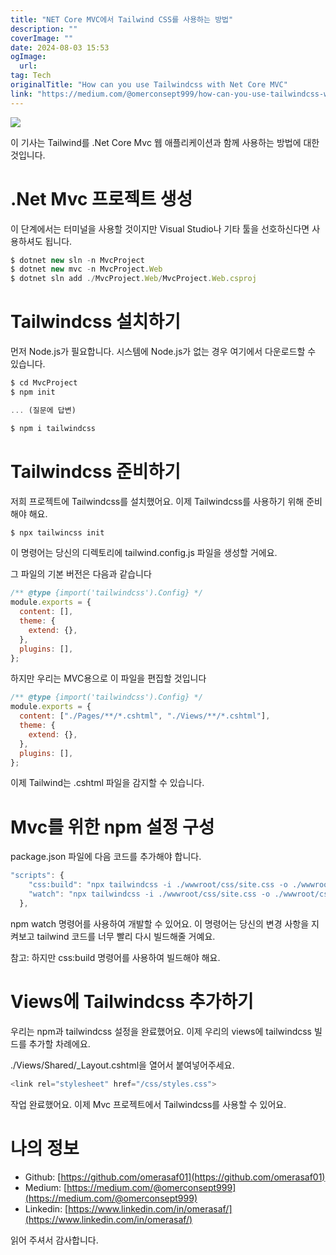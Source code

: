 ```yaml
---
title: "NET Core MVC에서 Tailwind CSS를 사용하는 방법"
description: ""
coverImage: ""
date: 2024-08-03 15:53
ogImage: 
  url: 
tag: Tech
originalTitle: "How can you use Tailwindcss with Net Core MVC"
link: "https://medium.com/@omerconsept999/how-can-you-use-tailwindcss-with-net-core-mvc-445694739a6e"
---
```




<img src="/assets/img/How-can-you-use-Tailwindcss-with-.Net-Core-MVC_0.png" />

이 기사는 Tailwind를 .Net Core Mvc 웹 애플리케이션과 함께 사용하는 방법에 대한 것입니다.

# .Net Mvc 프로젝트 생성

이 단계에서는 터미널을 사용할 것이지만 Visual Studio나 기타 툴을 선호하신다면 사용하셔도 됩니다.

<div class="content-ad"></div>

```js
$ dotnet new sln -n MvcProject
$ dotnet new mvc -n MvcProject.Web
$ dotnet sln add ./MvcProject.Web/MvcProject.Web.csproj
```

# Tailwindcss 설치하기

먼저 Node.js가 필요합니다. 시스템에 Node.js가 없는 경우 여기에서 다운로드할 수 있습니다.

```js
$ cd MvcProject
$ npm init

... (질문에 답변)

$ npm i tailwindcss
```

<div class="content-ad"></div>

# Tailwindcss 준비하기

저희 프로젝트에 Tailwindcss를 설치했어요. 이제 Tailwindcss를 사용하기 위해 준비해야 해요.

```js
$ npx tailwincss init
```

이 명령어는 당신의 디렉토리에 tailwind.config.js 파일을 생성할 거에요.

<div class="content-ad"></div>

그 파일의 기본 버전은 다음과 같습니다

```js
/** @type {import('tailwindcss').Config} */
module.exports = {
  content: [],
  theme: {
    extend: {},
  },
  plugins: [],
};
```

하지만 우리는 MVC용으로 이 파일을 편집할 것입니다

```js
/** @type {import('tailwindcss').Config} */
module.exports = {
  content: ["./Pages/**/*.cshtml", "./Views/**/*.cshtml"],
  theme: {
    extend: {},
  },
  plugins: [],
};
```

<div class="content-ad"></div>

이제 Tailwind는 .cshtml 파일을 감지할 수 있습니다.

# Mvc를 위한 npm 설정 구성

package.json 파일에 다음 코드를 추가해야 합니다.

```js
"scripts": {
    "css:build": "npx tailwindcss -i ./wwwroot/css/site.css -o ./wwwroot/css/styles.css --minify",
    "watch": "npx tailwindcss -i ./wwwroot/css/site.css -o ./wwwroot/css/styles.css --minify --watch"
  },
```

<div class="content-ad"></div>

npm watch 명령어를 사용하여 개발할 수 있어요. 이 명령어는 당신의 변경 사항을 지켜보고 tailwind 코드를 너무 빨리 다시 빌드해줄 거예요.

참고: 하지만 css:build 명령어를 사용하여 빌드해야 해요.

# Views에 Tailwindcss 추가하기

우리는 npm과 tailwindcss 설정을 완료했어요. 이제 우리의 views에 tailwindcss 빌드를 추가할 차례에요.

<div class="content-ad"></div>

./Views/Shared/\_Layout.cshtml을 열어서 붙여넣어주세요.

```js
<link rel="stylesheet" href="/css/styles.css">
```

작업 완료했어요. 이제 Mvc 프로젝트에서 Tailwindcss를 사용할 수 있어요.

# 나의 정보

<div class="content-ad"></div>

- Github: [https://github.com/omerasaf01](https://github.com/omerasaf01)
- Medium: [https://medium.com/@omerconsept999](https://medium.com/@omerconsept999)
- Linkedin: [https://www.linkedin.com/in/omerasaf/](https://www.linkedin.com/in/omerasaf/)

읽어 주셔서 감사합니다.
